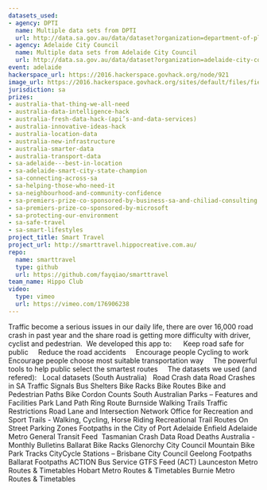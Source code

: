 ```yaml
---
datasets_used:
- agency: DPTI
  name: Multiple data sets from DPTI
  url: http://data.sa.gov.au/data/dataset?organization=department-of-planning-transport-and-infrastructure
- agency: Adelaide City Council
  name: Multiple data sets from Adelaide City Council
  url: http://data.sa.gov.au/data/dataset?organization=adelaide-city-council
event: adelaide
hackerspace_url: https://2016.hackerspace.govhack.org/node/921
image_url: https://2016.hackerspace.govhack.org/sites/default/files/field/image/hippo_creative.png
jurisdiction: sa
prizes:
- australia-that-thing-we-all-need
- australia-data-intelligence-hack
- australia-fresh-data-hack-(api’s-and-data-services)
- australia-innovative-ideas-hack
- australia-location-data
- australia-new-infrastructure
- australia-smarter-data
- australia-transport-data
- sa-adelaide---best-in-location
- sa-adelaide-smart-city-state-champion
- sa-connecting-across-sa
- sa-helping-those-who-need-it
- sa-neighbourhood-and-community-confidence
- sa-premiers-prize-co-sponsored-by-business-sa-and-chiliad-consulting
- sa-premiers-prize-co-sponsored-by-microsoft
- sa-protecting-our-environment
- sa-safe-travel
- sa-smart-lifestyles
project_title: Smart Travel
project_url: http://smarttravel.hippocreative.com.au/
repo:
  name: smarttravel
  type: github
  url: https://github.com/fayqiao/smarttravel
team_name: Hippo Club
video:
  type: vimeo
  url: https://vimeo.com/176906238
---
```


Traffic become a serious issues in our daily life, there are over 16,000 road crash in past year and the share road is getting more difficulty with driver, cyclist and pedestrian. 
We developed this app to:     
Keep road safe for public    
Reduce the road accidents    
Encourage people Cycling to work    
Encourage people choose most suitable transportation way    
The powerful tools to help public select the smartest routes  
 
The datasets we used (and refered):  
Local datasets (South Australia)  
Road Crash data
Road Crashes in SA
Traffic Signals
Bus Shelters
Bike Racks
Bike Routes
Bike and Pedestrian Paths
Bike Cordon Counts
South Australian Parks – Features and Facilities
Park Land Path Ring Route
Burnside Walking Trails
Traffic Restrictions
Road Lane and Intersection Network
Office for Recreation and Sport Trails - Walking, Cycling, Horse Riding
Recreational Trail Routes
On Street Parking Zones
Footpaths in the City of Port Adelaide Enfield
Adelaide Metro General Transit Feed 
Tasmanian Crash Data
Road Deaths Australia - Monthly Bulletins
Ballarat Bike Racks
Glenorchy City Council Mountain Bike Park Tracks
CityCycle Stations – Brisbane City Council
Geelong Footpaths
Ballarat Footpaths
ACTION Bus Service GTFS Feed (ACT)
Launceston Metro Routes & Timetables
Hobart Metro Routes & Timetables
Burnie Metro Routes & Timetables
